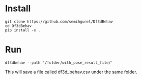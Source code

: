 # Install 
```
git clone https://github.com/semihgunel/Df3dBehav
cd Df3dBehav
pip install -e .
```

# Run
```
df3dbehav --path '/folder/with_pose_result_file/'
```
This will save a file called df3d_behav.csv under the same folder.

